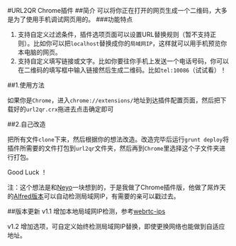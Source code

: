#URL2QR Chrome插件
##简介
可以将你正在打开的网页生成一个二维码，大多是为了使用手机调试网页用的。
###功能特点
1. 支持自定义过滤条件，插件选项页面可以设置URL替换规则（暂不支持正则）。比如你可以把`localhost`替换成你的`局域网IP`，这样就可以用手机预览你本电脑的网页。
2. 支持自定义填写链接或文字。比如你要往你手机上发送一个电话号码，你可以在二维码的填写框中输入链接然后生成二维码。比如`tel:10086`（试试看）！

##1.使用方法

如果你是`Chrome`，进入`chrome://extensions/`地址到达插件配置页面，然后把下载好的`url2qr.crx`拖进去点击确定即可

##2.自己改造

把所有文件`clone`下来，然后根据你的想法改造。改造完毕后运行`grunt deploy`将插件所需要的文件打包到`url2qr`文件夹，然后再到`Chrome`里选择这个子文件夹进行打包。

Good Luck ！

注：这个想法是和[Neyo](https://github.com/niandalu)一块想到的，于是我做了Chrome插件版，他做了屌炸天的[Alfred版本](https://github.com/Niandalu/alfred-convert-url-to-qrcode)可以自动检测局域网IP，有需要的亲可以戳过去。

##版本更新
v1.1 增加本地局域网IP检测，参考[webrtc-ips](https://github.com/diafygi/webrtc-ips)

v1.2 增加选项，可自定义始终检测局域网IP替换，即使更换网络也能做到自适应地址。